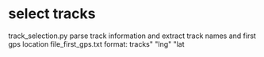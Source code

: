 

**select tracks**
==

  track_selection.py		parse track information and extract track names and first gps location
  file_first_gps.txt		format: tracks" "lng" "lat
